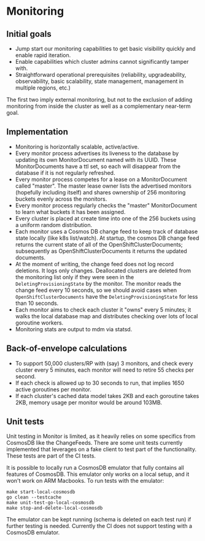 # Monitoring

## Initial goals

* Jump start our monitoring capabilities to get basic visibility quickly and
  enable rapid iteration.
* Enable capabilities which cluster admins cannot significantly tamper with.
* Straightforward operational prerequisites (reliability, upgradeability,
  observability, basic scalability, state management, management in multiple
  regions, etc.)

The first two imply external monitoring, but not to the exclusion of adding
monitoring from inside the cluster as well as a complementary near-term goal.

## Implementation

* Monitoring is horizontally scalable, active/active.
* Every monitor process advertises its liveness to the database by updating its
  own MonitorDocument named with its UUID.  These MonitorDocuments have a ttl
  set, so each will disappear from the database if it is not regularly
  refreshed.
* Every monitor process competes for a lease on a MonitorDocument called
  "master".  The master lease owner lists the advertised monitors (hopefully
  including itself) and shares ownership of 256 monitoring buckets evenly across
  the monitors.
* Every monitor process regularly checks the "master" MonitorDocument to learn
  what buckets it has been assigned.
* Every cluster is placed at create time into one of the 256 buckets using a
  uniform random distribution.
* Each monitor uses a Cosmos DB change feed to keep track of database state
  locally (like k8s list/watch).  At startup, the cosmos DB change feed returns
  the current state of all of the OpenShiftClusterDocuments; subsequently as
  OpenShiftClusterDocuments it returns the updated documents.
* At the moment of writing, the change feed does not log record deletions. It logs
  only changes. Deallocated clusters are deleted from the monitoring list only if
  they were seen in the `DeletingProvisioningState` by the monitor.
  The monitor reads the change feed every 10 seconds, so we should avoid
  cases when `OpenShiftClusterDocuments` have the `DeletingProvisioningState` for 
  less than 10 seconds.
* Each monitor aims to check each cluster it "owns" every 5 minutes; it walks
  the local database map and distributes checking over lots of local goroutine
  workers.
* Monitoring stats are output to mdm via statsd.

## Back-of-envelope calculations

* To support 50,000 clusters/RP with (say) 3 monitors, and check every cluster
  every 5 minutes, each monitor will need to retire 55 checks per second.
* If each check is allowed up to 30 seconds to run, that implies 1650 active
  goroutines per monitor.
* If each cluster's cached data model takes 2KB and each goroutine takes 2KB,
  memory usage per monitor would be around 103MB.

## Unit tests

Unit testing in Monitor is limited, as it heavily relies on some specifics
from CosmosDB like the ChangeFeeds. There are some unit tests currently
implemented that leverages on a fake client to test part of the functionality.
These tests are part of the CI tests.

It is possible to locally run a CosmosDB emulator that fully contains all
features of CosmosDB. This emulator only works on a local setup, and it won't
work on ARM Macbooks. To run tests with the emulator:

```
make start-local-cosmosdb
go clean --testcache
make unit-test-go-local-cosmosdb
make stop-and-delete-local-cosmosdb
```

The emulator can be kept running (schema is deleted on each test run) if
further testing is needed. Currently the CI does not support testing with a
CosmosDB emulator.